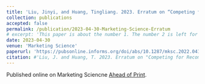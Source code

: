 ```yaml
---
title: 'Liu, Jinyi, and Huang, Tingliang. 2023. Erratum on “Competing for Recommendations” Model by Zhou and Zou (2023). Marketing Science.'
collection: publications
accepted: false
permalink: /publication/2023-04-30-Marketing-Science-Erratum
# excerpt: 'This paper is about the number 1. The number 2 is left for future work.'
date: 2023-04-30
venue: 'Marketing Science'
paperurl: 'https://pubsonline.informs.org/doi/abs/10.1287/mksc.2022.0410'
citation: #'Liu, J. and Huang, T. 2023. Erratum on "Competing for Recommendations" Model by Zhou and Zou (2023). Marketing Science.'
---
```

Published online on Marketing Sciencne [Ahead of Print](https://pubsonline.informs.org/doi/abs/10.1287/mksc.2022.0410). 